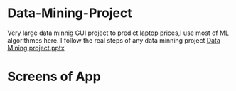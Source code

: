 # Data-Mining-Project
Very large data minnig GUI project to predict laptop prices,I use most of ML algorithmes here.
I follow the real steps of any data minning project
[Data Mining project.pptx](https://github.com/mohamedezzeldeenhassanmohamed/Data-Mining-Project/files/11990413/Data.Mining.project.1.1.pptx)
# Screens of App
